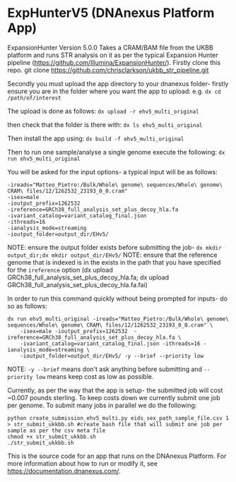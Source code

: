 <!-- dx-header -->
# ExpHunterV5 (DNAnexus Platform App)

ExpansionHunter Version 5.0.0
Takes a CRAM/BAM file from the UKBB platform and runs STR analysis on it as per the typical Expansion Hunter pipeline (https://github.com/Illumina/ExpansionHunter/).
Firstly clone this repo.
git clone https://github.com/chrisclarkson/ukbb_str_pipeline.git


Secondly you must upload the app directory to your dnanexus folder- firstly ensure you are in the folder where you want the app to upload:
e.g. `dx cd /path/of/interest`

The upload is done as follows:
`dx upload -r ehv5_multi_original`

then check that the folder is there with: `dx ls ehv5_multi_original`

Then install the app using:
`dx build -f ehv5_multi_original`

Then to run one sample/analyse a single genome execute the following:
```dx run ehv5_multi_original```

You will be asked for the input options- a typical input will be as follows:
```
-ireads="Matteo_Pietro:/Bulk/Whole\ genome\ sequences/Whole\ genome\ CRAM\ files/12/1262532_23193_0_0.cram" 
-isex=male 
-ioutput_prefix=1262532  
-ireference=GRCh38_full_analysis_set_plus_decoy_hla.fa
-ivariant_catalog=variant_catalog_final.json 
-ithreads=16 
-ianalysis_mode=streaming 
-ioutput_folder=output_dir/EHv5/
```
NOTE: ensure the output folder exists before submitting the job- `dx mkdir output_dir;dx mkdir output_dir/EHv5/`
NOTE: ensure that the reference genome that is indexed is in the exists in the path that you have specified for the `ireference` option (dx upload GRCh38_full_analysis_set_plus_decoy_hla.fa; dx upload GRCh38_full_analysis_set_plus_decoy_hla.fa.fai)

In order to run this command quickly without being prompted for inputs- do so as follows:
```
dx run ehv5_multi_original -ireads="Matteo_Pietro:/Bulk/Whole\ genome\ sequences/Whole\ genome\ CRAM\ files/12/1262532_23193_0_0.cram" \
	-isex=male -ioutput_prefix=1262532  -ireference=GRCh38_full_analysis_set_plus_decoy_hla.fa \
	-ivariant_catalog=variant_catalog_final.json -ithreads=16 -ianalysis_mode=streaming \
	-ioutput_folder=output_dir/EHv5/ -y --brief --priority low
```
NOTE: `-y --brief` means don't ask anything before submitting and `--priority low` means keep cost as low as possible.

Currently, as per the way that the app is setup- the submitted job will cost ~0.007 pounds sterling.
To keep costs down we currently submit one job per genome.
To submit many jobs in parallel we do the following:
```
python create_submission_ehv5_multi.py eids_sex_path_sample_file.csv 1 > str_submit_ukkbb.sh #create bash file that will submit one job per sample as per the csv meta file
chmod +x str_submit_ukkbb.sh
./str_submit_ukkbb.sh
```



This is the source code for an app that runs on the DNAnexus Platform.
For more information about how to run or modify it, see
https://documentation.dnanexus.com/.

<!-- /dx-header -->

<!-- Insert a description of your app here -->

<!--
TODO: This app directory was automatically generated by dx-app-wizard;
please edit this Readme.md file to include essential documentation about
your app that would be helpful to users. (Also see the
Readme.developer.md.) Once you're done, you can remove these TODO
comments.

For more info, see https://documentation.dnanexus.com/developer.
-->
